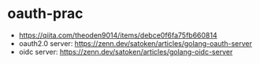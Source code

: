 # oauth-prac

- https://qiita.com/theoden9014/items/debce0f6fa75fb660814
- oauth2.0 server: https://zenn.dev/satoken/articles/golang-oauth-server
- oidc server: https://zenn.dev/satoken/articles/golang-oidc-server
